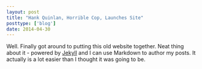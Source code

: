 ```yaml
---
layout: post
title: "Hank Quinlan, Horrible Cop, Launches Site"
posttype: ['blog']
date: 2014-04-30
---
```


Well. Finally got around to putting this old website together. Neat thing about it - powered by [Jekyll](http://jekyllrb.com) and I can use Markdown to author my posts. It actually is a lot easier than I thought it was going to be.
